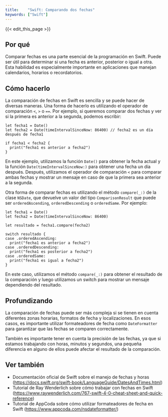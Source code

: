 ```yaml
---
title:    "Swift: Comparando dos fechas"
keywords: ["Swift"]
---
```


{{< edit_this_page >}}

## Por qué

Comparar fechas es una parte esencial de la programación en Swift. Puede ser útil para determinar si una fecha es anterior, posterior o igual a otra. Esta habilidad es especialmente importante en aplicaciones que manejan calendarios, horarios o recordatorios.

## Cómo hacerlo

La comparación de fechas en Swift es sencilla y se puede hacer de diversas maneras. Una forma de hacerlo es utilizando el operador de comparación ```<```, ```>``` o ```==```. Por ejemplo, si queremos comparar dos fechas y ver si la primera es anterior a la segunda, podemos escribir:

```
let fecha1 = Date()
let fecha2 = Date(timeIntervalSinceNow: 86400) // fecha2 es un día después de fecha1

if fecha1 < fecha2 {
  print("fecha1 es anterior a fecha2")
}
```

En este ejemplo, utilizamos la función ```Date()``` para obtener la fecha actual y la función ```Date(timeIntervalSinceNow:)``` para obtener una fecha un día después. Después, utilizamos el operador de comparación ```<``` para comparar ambas fechas y mostrar un mensaje en caso de que la primera sea anterior a la segunda.

Otra forma de comparar fechas es utilizando el método ```compare(_:)``` de la clase ```NSDate```, que devuelve un valor del tipo ```ComparisonResult``` que puede ser ```orderedAscending```, ```orderedDescending``` o ```orderedSame```. Por ejemplo:

```
let fecha1 = Date()
let fecha2 = Date(timeIntervalSinceNow: 86400)

let resultado = fecha1.compare(fecha2)

switch resultado {
case .orderedAscending:
  print("fecha1 es anterior a fecha2")
case .orderedDescending:
  print("fecha1 es posterior a fecha2")
case .orderedSame:
  print("fecha1 es igual a fecha2")
}
```
En este caso, utilizamos el método ```compare(_:)``` para obtener el resultado de la comparación y luego utilizamos un switch para mostrar un mensaje dependiendo del resultado.

## Profundizando

La comparación de fechas puede ser más compleja si se tienen en cuenta diferentes zonas horarias, formatos de fecha y localizaciones. En esos casos, es importante utilizar formateadores de fecha como ```DateFormatter``` para garantizar que las fechas se comparen correctamente.

También es importante tener en cuenta la precisión de las fechas, ya que si estamos trabajando con horas, minutos y segundos, una pequeña diferencia en alguno de ellos puede afectar el resultado de la comparación.

## Ver también

- Documentación oficial de Swift sobre el manejo de fechas y horas (https://docs.swift.org/swift-book/LanguageGuide/DatesAndTimes.html)
- Tutorial de Ray Wenderlich sobre cómo trabajar con fechas en Swift (https://www.raywenderlich.com/767-swift-4-0-cheat-sheet-and-quick-reference)
- Tutorial de AppCoda sobre cómo utilizar formateadores de fecha en Swift (https://www.appcoda.com/nsdateformatter/)